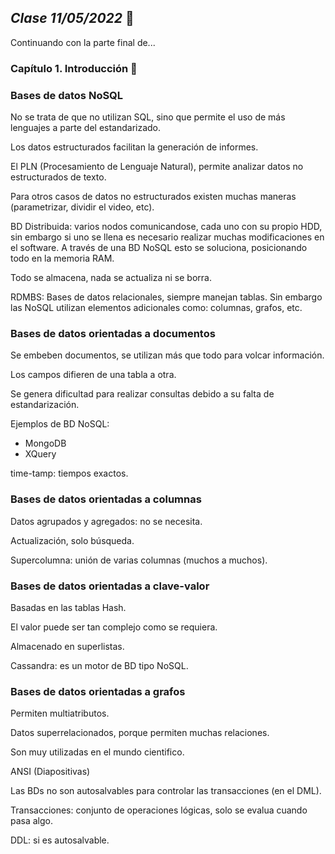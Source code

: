 ## *Clase 11/05/2022* :date:

Continuando con la parte final de...

### Capítulo 1. Introducción :microscope:

### Bases de datos NoSQL

No se trata de que no utilizan SQL, sino que permite el uso de más lenguajes a parte del estandarizado. 

Los datos estructurados facilitan la generación de informes. 

El PLN (Procesamiento de Lenguaje Natural), permite analizar datos no estructurados de texto.

Para otros casos de datos no estructurados existen muchas maneras (parametrizar, dividir el video, etc). 

BD Distribuida: varios nodos comunicandose, cada uno con su propio HDD, sin embargo si uno se llena es necesario realizar muchas modificaciones en el software. A través de una BD NoSQL esto se soluciona, posicionando todo en la memoria RAM. 

Todo se almacena, nada se actualiza ni se borra. 

RDMBS: Bases de datos relacionales, siempre manejan tablas. Sin embargo las NoSQL utilizan elementos adicionales como: columnas, grafos, etc.


### Bases de datos orientadas a documentos

Se embeben documentos, se utilizan más que todo para volcar información.

Los campos difieren de una tabla a otra. 

Se genera dificultad para realizar consultas debido a su falta de estandarización.

Ejemplos de BD NoSQL:
- MongoDB
- XQuery

time-tamp: tiempos exactos.

### Bases de datos orientadas a columnas

Datos agrupados y agregados: no se necesita.

Actualización, solo búsqueda.

Supercolumna: unión de varias columnas (muchos a muchos).

### Bases de datos orientadas a clave-valor

Basadas en las tablas Hash. 

El valor puede ser tan complejo como se requiera. 

Almacenado en superlistas. 

Cassandra: es un motor de BD tipo NoSQL.

### Bases de datos orientadas a grafos

Permiten multiatributos. 

Datos superrelacionados, porque permiten muchas relaciones.

Son muy utilizadas en el mundo cientifico. 

ANSI (Diapositivas)

Las BDs no son autosalvables para controlar las transacciones (en el DML).

Transacciones: conjunto de operaciones lógicas, solo se evalua cuando pasa algo. 

DDL: si es autosalvable. 




